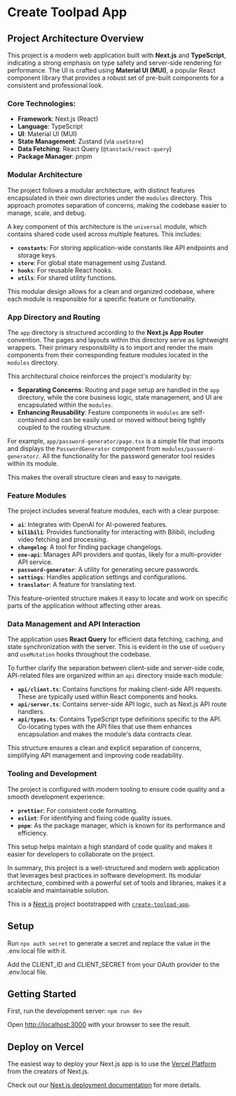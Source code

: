 # Create Toolpad App

## Project Architecture Overview

This project is a modern web application built with **Next.js** and **TypeScript**, indicating a strong emphasis on type safety and server-side rendering for performance. The UI is crafted using **Material UI (MUI)**, a popular React component library that provides a robust set of pre-built components for a consistent and professional look.

### Core Technologies:

- **Framework**: Next.js (React)
- **Language**: TypeScript
- **UI**: Material UI (MUI)
- **State Management**: Zustand (via `useStore`)
- **Data Fetching**: React Query (`@tanstack/react-query`)
- **Package Manager**: pnpm

### Modular Architecture

The project follows a modular architecture, with distinct features encapsulated in their own directories under the `modules` directory. This approach promotes separation of concerns, making the codebase easier to manage, scale, and debug.

A key component of this architecture is the `universal` module, which contains shared code used across multiple features. This includes:

- **`constants`**: For storing application-wide constants like API endpoints and storage keys.
- **`store`**: For global state management using Zustand.
- **`hooks`**: For reusable React hooks.
- **`utils`**: For shared utility functions.

This modular design allows for a clean and organized codebase, where each module is responsible for a specific feature or functionality.

### App Directory and Routing

The `app` directory is structured according to the **Next.js App Router** convention. The pages and layouts within this directory serve as lightweight wrappers. Their primary responsibility is to import and render the main components from their corresponding feature modules located in the `modules` directory.

This architectural choice reinforces the project's modularity by:

- **Separating Concerns**: Routing and page setup are handled in the `app` directory, while the core business logic, state management, and UI are encapsulated within the `modules`.
- **Enhancing Reusability**: Feature components in `modules` are self-contained and can be easily used or moved without being tightly coupled to the routing structure.

For example, `app/password-generator/page.tsx` is a simple file that imports and displays the `PasswordGenerator` component from `modules/password-generator/`. All the functionality for the password generator tool resides within its module.

This makes the overall structure clean and easy to navigate.

### Feature Modules

The project includes several feature modules, each with a clear purpose:

- **`ai`**: Integrates with OpenAI for AI-powered features.
- **`bilibili`**: Provides functionality for interacting with Bilibili, including video fetching and processing.
- **`changelog`**: A tool for finding package changelogs.
- **`one-api`**: Manages API providers and quotas, likely for a multi-provider API service.
- **`password-generator`**: A utility for generating secure passwords.
- **`settings`**: Handles application settings and configurations.
- **`translator`**: A feature for translating text.

This feature-oriented structure makes it easy to locate and work on specific parts of the application without affecting other areas.

### Data Management and API Interaction

The application uses **React Query** for efficient data fetching, caching, and state synchronization with the server. This is evident in the use of `useQuery` and `useMutation` hooks throughout the codebase.

To further clarify the separation between client-side and server-side code, API-related files are organized within an `api` directory inside each module:
-   **`api/client.ts`**: Contains functions for making client-side API requests. These are typically used within React components and hooks.
-   **`api/server.ts`**: Contains server-side API logic, such as Next.js API route handlers.
-   **`api/types.ts`**: Contains TypeScript type definitions specific to the API. Co-locating types with the API files that use them enhances encapsulation and makes the module's data contracts clear.

This structure ensures a clean and explicit separation of concerns, simplifying API management and improving code readability.

### Tooling and Development

The project is configured with modern tooling to ensure code quality and a smooth development experience:

- **`prettier`**: For consistent code formatting.
- **`eslint`**: For identifying and fixing code quality issues.
- **`pnpm`**: As the package manager, which is known for its performance and efficiency.

This setup helps maintain a high standard of code quality and makes it easier for developers to collaborate on the project.

In summary, this project is a well-structured and modern web application that leverages best practices in software development. Its modular architecture, combined with a powerful set of tools and libraries, makes it a scalable and maintainable solution.

This is a [Next.js](https://nextjs.org/) project bootstrapped with [`create-toolpad-app`](https://github.com/vercel/next.js/tree/canary/packages/create-next-app).

## Setup

Run `npx auth secret` to generate a secret and replace the value in the .env.local file with it.

Add the CLIENT_ID and CLIENT_SECRET from your OAuth provider to the .env.local file.

## Getting Started

First, run the development server: `npm run dev`

Open [http://localhost:3000](http://localhost:3000) with your browser to see the result.

## Deploy on Vercel

The easiest way to deploy your Next.js app is to use the [Vercel Platform](https://vercel.com/new?utm_medium=default-template&filter=next.js&utm_source=create-next-app&utm_campaign=create-next-app-readme) from the creators of Next.js.

Check out our [Next.js deployment documentation](https://nextjs.org/docs/deployment) for more details.
